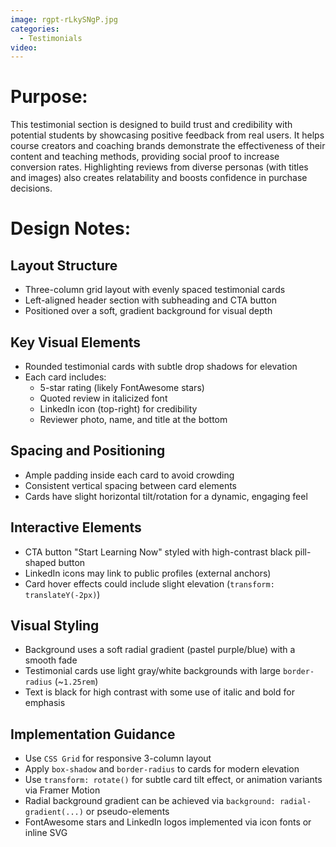```yaml
---
image: rgpt-rLkySNgP.jpg
categories:
  - Testimonials
video:
---
```

# Purpose:
This testimonial section is designed to build trust and credibility with potential students by showcasing positive feedback from real users. It helps course creators and coaching brands demonstrate the effectiveness of their content and teaching methods, providing social proof to increase conversion rates. Highlighting reviews from diverse personas (with titles and images) also creates relatability and boosts confidence in purchase decisions.

# Design Notes:

## Layout Structure
* Three-column grid layout with evenly spaced testimonial cards
* Left-aligned header section with subheading and CTA button
* Positioned over a soft, gradient background for visual depth

## Key Visual Elements
* Rounded testimonial cards with subtle drop shadows for elevation
* Each card includes:
  - 5-star rating (likely FontAwesome stars)
  - Quoted review in italicized font
  - LinkedIn icon (top-right) for credibility
  - Reviewer photo, name, and title at the bottom

## Spacing and Positioning
* Ample padding inside each card to avoid crowding
* Consistent vertical spacing between card elements
* Cards have slight horizontal tilt/rotation for a dynamic, engaging feel

## Interactive Elements
* CTA button "Start Learning Now" styled with high-contrast black pill-shaped button
* LinkedIn icons may link to public profiles (external anchors)
* Card hover effects could include slight elevation (`transform: translateY(-2px)`)

## Visual Styling
* Background uses a soft radial gradient (pastel purple/blue) with a smooth fade
* Testimonial cards use light gray/white backgrounds with large `border-radius` (~`1.25rem`)
* Text is black for high contrast with some use of italic and bold for emphasis

## Implementation Guidance
* Use `CSS Grid` for responsive 3-column layout
* Apply `box-shadow` and `border-radius` to cards for modern elevation
* Use `transform: rotate()` for subtle card tilt effect, or animation variants via Framer Motion
* Radial background gradient can be achieved via `background: radial-gradient(...)` or pseudo-elements
* FontAwesome stars and LinkedIn logos implemented via icon fonts or inline SVG
